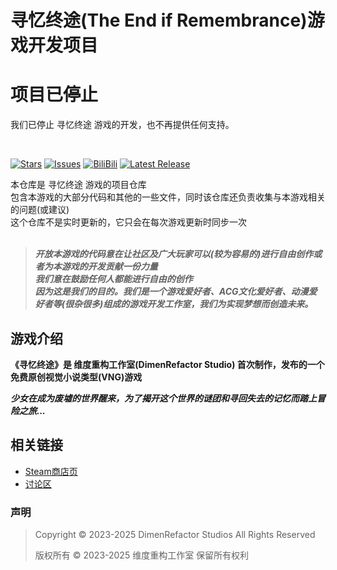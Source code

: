 # 寻忆终途(The End if Remembrance)游戏开发项目

# 项目已停止
我们已停止 寻忆终途 游戏的开发，也不再提供任何支持。

<br>

[![Stars](https://img.shields.io/github/stars/Nebula-Studios/DimenBeat?style=flat&logo=data:image/svg%2bxml;base64,PHN2ZyB4bWxucz0iaHR0cDovL3d3dy53My5vcmcvMjAwMC9zdmciIHZlcnNpb249IjEiIHdpZHRoPSIxNiIgaGVpZ2h0PSIxNiI+PHBhdGggZD0iTTggLjI1YS43NS43NSAwIDAgMSAuNjczLjQxOGwxLjg4MiAzLjgxNSA0LjIxLjYxMmEuNzUuNzUgMCAwIDEgLjQxNiAxLjI3OWwtMy4wNDYgMi45Ny43MTkgNC4xOTJhLjc1MS43NTEgMCAwIDEtMS4wODguNzkxTDggMTIuMzQ3bC0zLjc2NiAxLjk4YS43NS43NSAwIDAgMS0xLjA4OC0uNzlsLjcyLTQuMTk0TC44MTggNi4zNzRhLjc1Ljc1IDAgMCAxIC40MTYtMS4yOGw0LjIxLS42MTFMNy4zMjcuNjY4QS43NS43NSAwIDAgMSA4IC4yNVoiIGZpbGw9IiNlYWM1NGYiLz48L3N2Zz4=&logoSize=auto&label=Stars&labelColor=444444&color=eac54f)](https://github.com/Nebula-Studios/DimenBeat/)
[![Issues](https://img.shields.io/github/issues/Nebula-Studios/DimenBeat?style=flat&label=Issues&labelColor=444444&color=1F883D)](https://github.com/Nebula-Studios/DimenBeat/issues)
[![BiliBili](https://img.shields.io/badge/动态-BiliBili-00A4DB?style=flat&labelColor=444444&logoSize=auto)](https://space.bilibili.com/3546784620087914/dynamic)
[![Latest Release](https://img.shields.io/github/v/release/Nebula-Studios/DimenBeat)](https://github.com/Nebula-Studios/DimenBeat)

本仓库是 寻忆终途 游戏的项目仓库<br>
包含本游戏的大部分代码和其他的一些文件，同时该仓库还负责收集与本游戏相关的问题(或建议)<br>
这个仓库不是实时更新的，它只会在每次游戏更新时同步一次<br>
<br>

> _**开放本游戏的代码意在让社区及广大玩家可以(较为容易的)进行自由创作或者为本游戏的开发贡献一份力量**_ <br>
> _**我们意在鼓励任何人都能进行自由的创作**_ <br>
> _**因为这是我们的目的。我们是一个游戏爱好者、ACG文化爱好者、动漫爱好者等(很杂很多)组成的游戏开发工作室，我们为实现梦想而创造未来。**_ <br>

## 游戏介绍

**《寻忆终途》是 维度重构工作室(DimenRefactor Studio) 首次制作，发布的一个免费原创视觉小说类型(VNG)游戏**

_**少女在成为废墟的世界醒来，为了揭开这个世界的谜团和寻回失去的记忆而踏上冒险之旅...**_

## 相关链接
- [Steam商店页](https://store.steampowered.com/app/2919180/DimenBeat)
- [讨论区](https://github.com/Nebula-Studios/DimenBeat/discussions)


### 声明
> Copyright © 2023-2025 DimenRefactor Studios All Rights Reserved
> 
> 版权所有 © 2023-2025 维度重构工作室 保留所有权利
